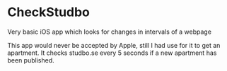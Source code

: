# CheckStudbo
Very basic iOS app which looks for changes in intervals of a webpage

This app would never be accepted by Apple, still I had use for it to get an apartment. It checks studbo.se every 5 seconds if a new apartment has been published. 

